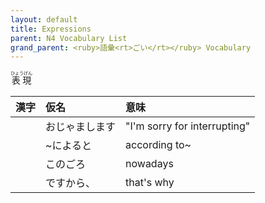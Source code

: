 ```yaml
---
layout: default
title: Expressions
parent: N4 Vocabulary List
grand_parent: <ruby>語彙<rt>ごい</rt></ruby> Vocabulary
---
```


<ruby>表現<rt>ひょうげん</rt></ruby>

| 漢字 | 仮名           | 意味                         |
|:---- |:-------------- |:---------------------------- |
|      | おじゃまします | "I'm sorry for interrupting" |
|      | ~によると      | according to~                |
|      | このごろ       | nowadays                     |
|      | ですから、     | that's why                   |
